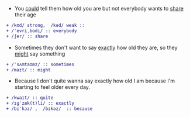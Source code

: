 


* You [could]() tell them how old you are but not everybody wants to [share]() their age
``` diff
+ /kʊd/ strong,  /kəd/ weak :: 
+ /ˈevriˌbɑdi/ :: everybody
+ /ʃer/ :: share
```

* Sometimes they don't want to say [exactly]() how old they are, so they [might]() say something
``` diff
+ /ˈsʌmtaɪmz/ :: sometimes 
+ /maɪt/ :: might
```

* Because I don't quite wanna say exactly how old I am because I'm starting to feel older every day.
``` diff
+ /kwaɪt/ :: quite
+ /ɪɡˈzæk(t)li/ :: exactly
+ /bɪˈkɔz/ ,  /bɪkəz/  :: because
```
